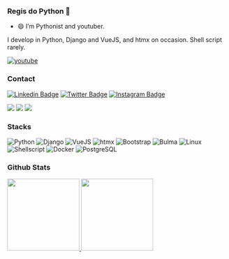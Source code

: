 ### Regis do Python 👋

- 😄 I’m Pythonist and youtuber.

I develop in Python, Django and VueJS, and htmx on occasion. Shell script rarely.

  <a href="https://www.youtube.com/regis-do-python"><img alt="youtube" src="https://img.shields.io/badge/youtube-e4505f?style=for-the-badge&logo=youtube&logoColor=white"/></a>

### Contact

[![Linkedin Badge](https://img.shields.io/badge/-LinkedIn-0e76a8?style=flat-square&logo=Linkedin&logoColor=white)](https://www.linkedin.com/in/regis-da-silva-santos/)
[![Twitter Badge](https://img.shields.io/badge/-Twitter-00acee?style=flat-square&logo=Twitter&logoColor=white)](https://twitter.com/rg3915)
[![Instagram Badge](https://img.shields.io/badge/-Instagram-e4405f?style=flat-square&logo=Instagram&logoColor=white)](https://instagram.com/rg3915/)

<p>
  <a href="https://rg3915.github.io/"target="_blank"><img src="https://img.shields.io/badge/Portfolio-00BB00?style=for-the-badge&logo=google-chrome&logoColor=white"/></a>
  <a href="https://www.dicas-de-django.com.br/"target="_blank"><img src="https://img.shields.io/badge/dicasdedjango-1572B6?style=for-the-badge&logo=google-chrome&logoColor=white"/></a>
  <a href="http://pythonclub.com.br/"target="_blank"><img src="https://img.shields.io/badge/pythonclub-43a366?style=for-the-badge&logo=python&logoColor=white"/></a>
</p>


### Stacks

<p>
  <img alt="Python" src="https://img.shields.io/badge/Python-3776AB?style=for-the-badge&logo=python&logoColor=white"/>
  <img alt="Django" src="https://img.shields.io/badge/Django-092E20?style=for-the-badge&logo=django&logoColor=white"/>
  <img alt="VueJS" src="https://img.shields.io/badge/VueJS-43a366?style=for-the-badge&logo=vue&logoColor=white"/>
  <img alt="htmx" src="https://img.shields.io/badge/htmx-1572B6.svg?&style=for-the-badge&logo=htmx&logoColor=white"/>
  <img alt="Bootstrap" src="https://img.shields.io/badge/Bootstrap-563D7C?style=for-the-badge&logo=bootstrap&logoColor=white"/>
  <img alt="Bulma" src="https://img.shields.io/badge/Bulma-43a366?style=for-the-badge&logo=bulma&logoColor=white"/>
  <img alt="Linux" src="https://img.shields.io/badge/Linux-dedede?style=for-the-badge&logo=Linux&logoColor=black"/>
  <img alt="Shellscript" src="https://img.shields.io/badge/Shellscript-dedede?style=for-the-badge&logo=shellscript&logoColor=white"/>
  <img alt="Docker" src="https://img.shields.io/badge/docker-1572B6.svg?&style=for-the-badge&logo=docker&logoColor=white"/>
  <img alt="PostgreSQL" src="https://img.shields.io/badge/PostgreSQL-316192?style=for-the-badge&logo=postgresql&logoColor=white"/>
</p>

### Github Stats

<a href="#">
  <img src="https://github-readme-stats.vercel.app/api?username=rg3915&show_icons=true&count_private=true&theme=merko" height="165">
  <img src="https://github-readme-stats.vercel.app/api/top-langs/?username=rg3915&layout=compact&theme=merko&hide=css,html,jupyter%20notebook" height = "165">
</a>